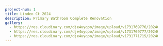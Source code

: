 ```yaml
---
project-num: 1
title: Linden Ct 2024
description: Primary Bathroom Complete Renovation
gallery:
  - https://res.cloudinary.com/dje4uyqoo/image/upload/v1731769776/20240830_102136_cnydiw.jpg
  - https://res.cloudinary.com/dje4uyqoo/image/upload/v1731769777/20240830_102112_i6bieg.jpg
  - https://res.cloudinary.com/dje4uyqoo/image/upload/v1731771715/20240916_165507_ifxzko.jpg
---
```

